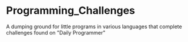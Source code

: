 # Programming_Challenges
A dumping ground for little programs in various languages that complete challenges found on "Daily Programmer"
